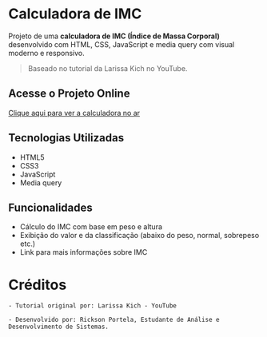 # Calculadora de IMC

Projeto de uma **calculadora de IMC (Índice de Massa Corporal)** desenvolvido com HTML, CSS, JavaScript e media query com visual moderno e responsivo.

> Baseado no tutorial da Larissa Kich no YouTube.

##  Acesse o Projeto Online

 [Clique aqui para ver a calculadora no ar](https://seu-usuario.github.io/calculadora-imc/)


## Tecnologias Utilizadas

- HTML5  
- CSS3  
- JavaScript  
- Media query

##  Funcionalidades

- Cálculo do IMC com base em peso e altura
- Exibição do valor e da classificação (abaixo do peso, normal, sobrepeso etc.)
- Link para mais informações sobre IMC

# Créditos

    - Tutorial original por: Larissa Kich - YouTube

    - Desenvolvido por: Rickson Portela, Estudante de Análise e Desenvolvimento de Sistemas.